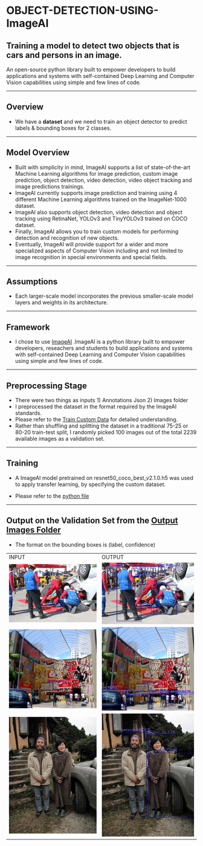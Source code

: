 # OBJECT-DETECTION-USING-ImageAI

## Training a model to detect two objects that is cars and persons in an image.

An open-source python library built to empower developers to build applications and systems with self-contained Deep Learning and Computer Vision capabilities using simple and few lines of code.

--------------------------------------------------------------------------------------------

## Overview
* We have a **dataset** and we need to train an object detector to predict labels & bounding boxes for 2 classes.

--------------------------------------------------------------------------------------------

## Model Overview

* Built with simplicity in mind, ImageAI supports a list of state-of-the-art Machine Learning algorithms for image prediction, custom image prediction, object detection, video detection, video object tracking and image predictions trainings.
* ImageAI currently supports image prediction and training using 4 different Machine Learning algorithms trained on the ImageNet-1000 dataset.
* ImageAI also supports object detection, video detection and object tracking using RetinaNet, YOLOv3 and TinyYOLOv3 trained on COCO dataset.
* Finally, ImageAI allows you to train custom models for performing detection and recognition of new objects.
* Eventually, ImageAI will provide support for a wider and more specialized aspects of Computer Vision including and not limited to image recognition in special  environments and special fields.

--------------------------------------------------------------------------------------------

## Assumptions
* Each larger-scale model incorporates the previous smaller-scale model layers and weights in its architecture.
--------------------------------------------------------------------------------------------

## Framework
* I chose to use [ImageAI](https://towardsdatascience.com/object-detection-with-10-lines-of-code-d6cb4d86f606) .ImageAI is a python library built to empower developers, reseachers and students to build applications and systems with self-contained Deep Learning and Computer Vision capabilities using simple and few lines of code.

--------------------------------------------------------------------------------------------


## Preprocessing Stage

* There were two things as inputs 1) Annotations Json 2) Images folder
* I preprocessed the dataset in the format required by the ImageAI standards.
* Please refer to the [Train Custom Data](https://github.com/OlafenwaMoses/ImageAI) for detailed understanding.
* Rather than shuffling and splitting the dataset in a traditional 75-25 or 80-20 train-test split, I randomly picked 100 images out of the total 2239 available images as a validation set.

--------------------------------------------------------------------------------------------

## Training
* A ImageAI model pretrained on resnet50_coco_best_v2.1.0.h5 was used to apply transfer learning, by specifying the custom dataset.

* Please refer to the [python file](https://github.com/shalini-ds/OBJECT-DETECTION-USING-ImageAI/tree/Shalini/Code-file)

--------------------------------------------------------------------------------------------

## Output on the Validation Set from the [Output Images Folder](https://github.com/shalini-ds/OBJECT-DETECTION-USING-ImageAI/tree/Shalini/Output-images) 
* The format on the bounding boxes is (label, confidence)
<table border="0">
  <tr>
    <td>INPUT</td>
    <td>OUTPUT</td>
  </tr>
 <tr>
    <td>
<img src="https://github.com/shalini-ds/OBJECT-DETECTION-USING-ImageAI/blob/Shalini/Input-images/image_000000003.jpg"></td>
    <td><img src="https://github.com/shalini-ds/OBJECT-DETECTION-USING-ImageAI/blob/Shalini/Output-images/image_000000003.jpg"></td>
 </tr>
 <tr>
    <td><img src="https://github.com/shalini-ds/OBJECT-DETECTION-USING-ImageAI/blob/Shalini/Input-images/image_000000005.jpg"></td>
    <td><img src="https://github.com/shalini-ds/OBJECT-DETECTION-USING-ImageAI/blob/Shalini/Output-images/image_000000005.jpg"></td>
 </tr>
 <tr>
    <td><img src="https://github.com/shalini-ds/OBJECT-DETECTION-USING-ImageAI/blob/Shalini/Input-images/image_000000026.jpg"></td>
    <td><img src="https://github.com/shalini-ds/OBJECT-DETECTION-USING-ImageAI/blob/Shalini/Output-images/imagenew.jpg"></td>
 </tr>  
</table>

